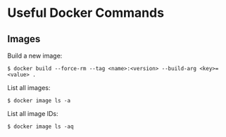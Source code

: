 # Useful Docker Commands

## Images
Build a new image:
```console
$ docker build --force-rm --tag <name>:<version> --build-arg <key>=<value> .
```

List all images:
```console
$ docker image ls -a
```

List all image IDs:
```console
$ docker image ls -aq
```
